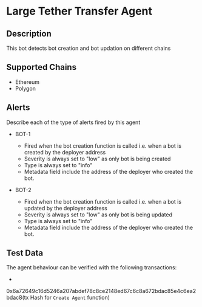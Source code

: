 # Large Tether Transfer Agent

## Description

This bot detects bot creation and bot updation on different chains

## Supported Chains

- Ethereum
- Polygon

## Alerts

Describe each of the type of alerts fired by this agent

- BOT-1

  - Fired when the bot creation function is called i.e. when a bot is created by the deployer address
  - Severity is always set to "low" as only bot is being created
  - Type is always set to "info"
  - Metadata field include the address of the deployer who created the bot.

- BOT-2
  - Fired when the bot creation function is called i.e. when a bot is updated by the deployer address
  - Severity is always set to "low" as only bot is being updated
  - Type is always set to "info"
  - Metadata field include the address of the deployer who created the bot.

## Test Data

The agent behaviour can be verified with the following transactions:

-

0x6a72649c16d5246a207abdef78c8ce2148ed67c6c8a672bdac85e4c6ea2bdac8(tx Hash for `Create Agent` function)
